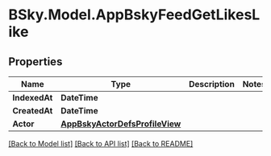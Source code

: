 # BSky.Model.AppBskyFeedGetLikesLike

## Properties

Name | Type | Description | Notes
------------ | ------------- | ------------- | -------------
**IndexedAt** | **DateTime** |  | 
**CreatedAt** | **DateTime** |  | 
**Actor** | [**AppBskyActorDefsProfileView**](AppBskyActorDefsProfileView.md) |  | 

[[Back to Model list]](../README.md#documentation-for-models) [[Back to API list]](../README.md#documentation-for-api-endpoints) [[Back to README]](../README.md)

